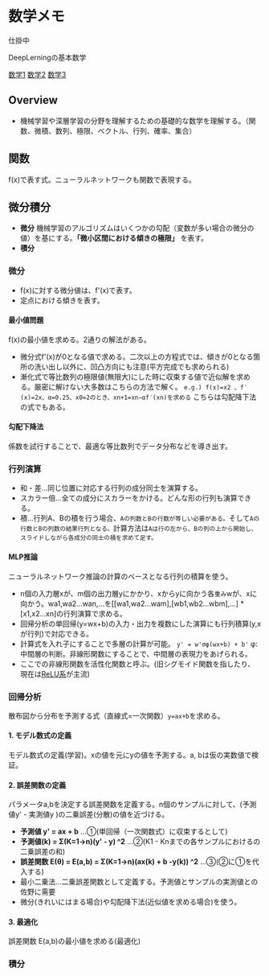# 数学メモ
仕掛中

DeepLerningの基本数学

[数学1](https://lib-arts.hatenablog.com/entry/math_nn4)
[数学2](https://lib-arts.hatenablog.com/entry/math_nn5)
[数学3](https://lib-arts.hatenablog.com/entry/math_nn6)

## Overview
- 機械学習や深層学習の分野を理解するための基礎的な数学を理解する。（関数、微積、数列、極限、ベクトル、行列、確率、集合）
## 関数
f(x)で表す式。ニューラルネットワークも関数で表現する。
## 微分積分
-  __微分__ 機械学習のアルゴリズムはいくつかの勾配（変数が多い場合の微分の値）を基にする。__「微小区間における傾きの極限」__ を表す。
-  __積分__
### 微分
- f(x)に対する微分値は、f'(x)で表す。
- 定点における傾きを表す。
#### 最小値問題
f(x)の最小値を求める。2通りの解法がある。
- 微分式f'(x)が0となる値で求める。二次以上の方程式では、傾きが0となる箇所の洗い出し以外に、凹凸方向にも注意(平方完成でも求められる)
- 漸化式で等比数列の極限値(無限大)にした時に収束する値で近似解を求める。厳密に解けない大多数はこちらの方法で解く。
`e.g.) f(x)=x2 、f′(x)=2x、α=0.25、x0=2のとき、xn+1=xn−αf′(xn)を求める` こちらは勾配降下法の式でもある。
#### 勾配下降法
係数を試行することで、最適な等比数列でデータ分布などを導き出す。
### 行列演算
- 和・差...同じ位置に対応する行列の成分同士を演算する。
- スカラー倍...全ての成分にスカラーをかける。どんな形の行列も演算できる。
- 積...行列A、Bの積を行う場合、`Aの列数とBの行数が等しい必要がある。`そして`Aの行数とBの列数の結果行列となる。`計算方法は`Aは行の左から、Bの列の上から開始し、スライドしながら各成分の同士の積を求めて足す。`
#### MLP推論
ニューラルネットワーク推論の計算のベースとなる行列の積算を使う。
- n個の入力層xが、m個の出力層yにかかり、xからyに向かう各`重み`wが、xに向かう。wa1,wa2...wan,...を[[wa1,wa2...wam],[wb1,wb2...wbm],...] * [x1,x2...xn]の行列演算で求める。
- 回帰分析の単回帰(y=wx+b)の入力・出力を複数にした演算にも行列積算(y,xが行列)で対応できる。
- 計算式を入れ子にすることで多層の計算が可能。 `y' = w'σφ(wx+b) + b'`
φ:中間層の判断。非線形関数にすることで、中間層の表現力をあげられる。
- ここでの非線形関数を活性化関数と呼ぶ。(旧シグモイド関数を指したり、現在は[ReLU系](https://qiita.com/namitop/items/d3d5091c7d0ab669195f)が主流)
### 回帰分析
散布図から分布を予測する式（直線式=一次関数）`y=ax+b`を求める。
#### 1. モデル数式の定義
モデル数式の定義(学習)。xの値を元にyの値を予測する。a, bは仮の実数値で検証。
#### 2. 誤差関数の定義
パラメータa,bを決定する誤差関数を定義する。n個のサンプルに対して、(予測値y' - 実測値y )の二乗誤差(分散)の値を近づける。
- __予測値 y' = ax + b__ ...①(単回帰（一次関数式）に収束するとして)
- __予測値(k) = Σ(K=1->n)(y' - y) ^2__ ...②(K1 - Knまでの各サンプルにおけるの二乗誤差の和)
- __誤差関数 E(θ) = E(a,b) = Σ(K=1->n)(ax(k) + b -y(k)) ^2__ ...③(②に①を代入する)
- 最小二乗法...二乗誤差関数として定義する。予測値とサンプルの実測値との佐野に需要
- 微分(きれいにはまる場合)や勾配降下法(近似値を求める場合)を使う。
#### 3. 最適化
誤差関数 E(a,b)の最小値を求める(最適化)

### 積分
